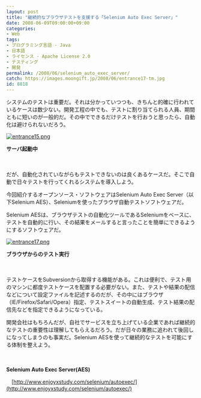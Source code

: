 ```yaml
---
layout: post
title: "継続的なブラウザテストを支援する「Selenium Auto Exec Server」"
date: 2008-06-09T09:00:00+09:00
categories:
- Web
tags: 
- プログラミング言語 - Java
- 日本語
- ライセンス - Apache License 2.0
- テスティング
- 開発
permalink: /2008/06/selenium_auto_exec_server/
catch: https://images.moongift.jp/2008/06/entrance17-tm.jpg
id: 8818
---
```

システムのテストは重要だ。それは分かっていつつも、きちんと的確に行われているケースは数少ない。開発工程の中でも、テストに割り当てられる人員、期間ともに短いのが一般的だ。その中でできるだけテストを行おうと思ったら、自動化は避けられないだろう。

  

[![entrance15.png](https://images.moongift.jp/2008/06/entrance15-tm1.jpg)](https://images.moongift.jp/2008/06/entrance151.jpg)  
  
**サーバ起動中**

  

　

  

だが、自動化されていながらもテストできないのは良くあるケースだ。そこで自動で日々テストを行ってくれるシステムを導入しよう。

  

今回紹介するオープンソース・ソフトウェアはSelenium Auto Exec Server（以下Selenium AES）、Seleniumを使ったブラウザ自動テストソフトウェアだ。

  
  
<!--more-->  

Selenium AESは、ブラウザテストの自動化ツールであるSeleniumをベースに、テストを自動的に行い、その結果をメールすると言ったことを簡単にできるようにするソフトウェアだ。

  

[![entrance17.png](https://images.moongift.jp/2008/06/entrance17-tm.jpg)](https://images.moongift.jp/2008/06/entrance17.jpg)  
  
**ブラウザからのテスト実行**

  

　

  

テストケースをSubversionから取得する機能がある。これは便利で、テスト用のマシンに都度テストケースを配置する必要がない。また、テストや結果の配信などについて設定ファイルを記述するのだが、その中にはブラウザ（IE/Firefox/Safari/Opera）指定、テストスイートの自動生成、テスト結果の配信先などを指定できるようになっている。

  

開発会社はもちろんだが、自社でサービスを立ち上げている企業であれば継続的なテストの重要性は理解してもらえるだろう。だが日々の業務に追われて後回しになってしまうのも事実だ。Selenium AESを使って継続的なテストを可能にする体制を整えよう。

  

　

  

**Selenium Auto Exec Server(AES)**  
  
　[http://www.enjoyxstudy.com/selenium/autoexec/](http://www.enjoyxstudy.com/selenium/autoexec/)

  
